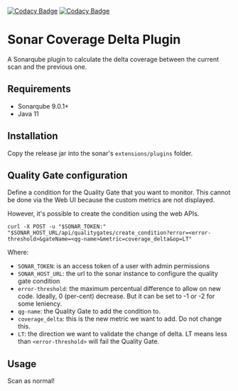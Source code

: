 [![Codacy Badge](https://app.codacy.com/project/badge/Grade/10ec71dd97524ff4975649c6cadf8721)](https://www.codacy.com/gh/kronenthaler/sonar-coveragedelta-plugin/dashboard?utm_source=github.com&amp;utm_medium=referral&amp;utm_content=kronenthaler/sonar-coveragedelta-plugin&amp;utm_campaign=Badge_Grade)
[![Codacy Badge](https://app.codacy.com/project/badge/Coverage/10ec71dd97524ff4975649c6cadf8721)](https://www.codacy.com/gh/kronenthaler/sonar-coveragedelta-plugin/dashboard?utm_source=github.com&utm_medium=referral&utm_content=kronenthaler/sonar-coveragedelta-plugin&utm_campaign=Badge_Coverage)

# Sonar Coverage Delta Plugin
A Sonarqube plugin to calculate the delta coverage between the current scan and the previous one.

## Requirements

* Sonarqube 9.0.1+
* Java 11

## Installation

Copy the release jar into the sonar's `extensions/plugins` folder.

## Quality Gate configuration

Define a condition for the Quality Gate that you want to monitor. This cannot be done via the Web UI because the custom metrics are not displayed. 

However, it's possible to create the condition using the web APIs. 

```shell
curl -X POST -u "$SONAR_TOKEN:" "$SONAR_HOST_URL/api/qualitygates/create_condition?error=<error-threshold>&gateName=<qg-name>&metric=coverage_delta&op=LT"
```

Where:
* `SONAR_TOKEN`: is an access token of a user with admin permissions
* `SONAR_HOST_URL`: the url to the sonar instance to configure the quality gate condition
* `error-threshold`: the maximum percentual difference to allow on new code. Ideally, 0 (per-cent) decrease. But it can be set to -1 or -2 for some leniency.
* `qg-name`: the Quality Gate to add the condition to.
* `coverage_delta`: this is the new metric we want to add. Do not change this.
* `LT`: the direction we want to validate the change of delta. LT means less than `<error-threshold>` will fail the Quality Gate.

## Usage

Scan as normal!
